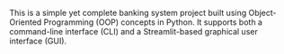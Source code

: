 This is a simple yet complete banking system project built using Object-Oriented Programming (OOP) concepts in Python. It supports both a command-line interface (CLI) and a Streamlit-based graphical user interface (GUI).
